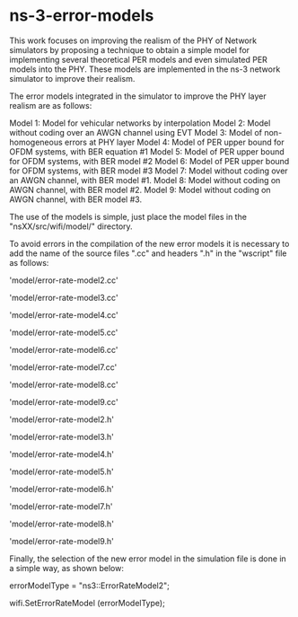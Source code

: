 # ns-3-error-models
This work focuses on improving the realism of the PHY of Network simulators by proposing a technique to obtain a simple model for implementing several theoretical PER models and even simulated PER models into the PHY. These models are implemented in the ns-3 network simulator to improve their realism.

The error models integrated in the simulator to improve the PHY layer realism are as follows:

Model 1: Model for vehicular networks by interpolation
Model 2: Model without coding over an AWGN channel using EVT
Model 3: Model of non-homogeneous errors at PHY layer
Model 4: Model of PER upper bound for OFDM systems, with BER equation #1
Model 5: Model of PER upper bound for OFDM systems, with BER model #2
Model 6: Model of PER upper bound for OFDM systems, with BER model #3
Model 7: Model without coding over an AWGN channel, with BER model #1.
Model 8: Model without coding on AWGN channel, with BER model #2.
Model 9: Model without coding on AWGN channel, with BER model #3.

The use of the models is simple, just place the model files in the "nsXX/src/wifi/model/" directory.

To avoid errors in the compilation of the new error models it is necessary to add the name of the source files ".cc" and headers ".h" in the "wscript" file as follows:

'model/error-rate-model2.cc'

'model/error-rate-model3.cc'

'model/error-rate-model4.cc'

'model/error-rate-model5.cc'

'model/error-rate-model6.cc'

'model/error-rate-model7.cc'

'model/error-rate-model8.cc'

'model/error-rate-model9.cc'

'model/error-rate-model2.h'

'model/error-rate-model3.h'

'model/error-rate-model4.h'

'model/error-rate-model5.h'

'model/error-rate-model6.h'

'model/error-rate-model7.h'

'model/error-rate-model8.h'

'model/error-rate-model9.h'

Finally, the selection of the new error model in the simulation file is done in a simple way, as shown below:

errorModelType = "ns3::ErrorRateModel2";

wifi.SetErrorRateModel (errorModelType);

